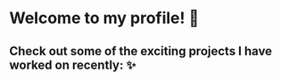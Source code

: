 # Welcome to my profile! 🌱

## Check out some of the exciting projects I have worked on recently: :sparkles:

